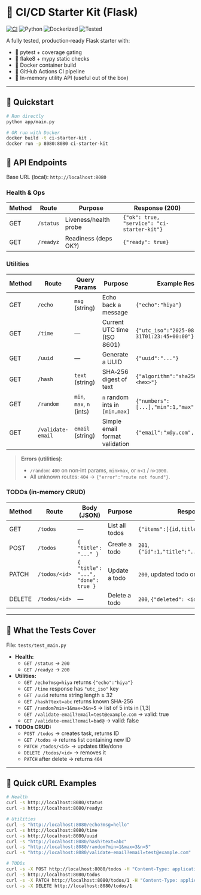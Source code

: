 # 🧪 CI/CD Starter Kit (Flask)

[![CI](https://github.com/AChad10/ci-cd-starterkit/actions/workflows/ci.yml/badge.svg)](https://github.com/AChad10/ci-cd-starterkit/actions)
![Python](https://img.shields.io/badge/python-3.11-blue)
![Dockerized](https://img.shields.io/badge/docker-ready-brightgreen)
![Tested](https://img.shields.io/badge/tests-passing-success)
<!-- Optional: Coverage -->
<!-- ![Coverage](https://img.shields.io/codecov/c/github/arnavchaddha/ci-cd-starterkit) -->

A fully tested, production‑ready Flask starter with:

- 🧪 pytest + coverage gating
- 🧼 flake8 + mypy static checks
- 🐳 Docker container build
- 🤖 GitHub Actions CI pipeline
- 🧠 In-memory utility API (useful out of the box)

---

## 🚀 Quickstart

```bash
# Run directly
python app/main.py

# OR run with Docker
docker build -t ci-starter-kit .
docker run -p 8080:8080 ci-starter-kit

```

## 📡 API Endpoints

Base URL (local): `http://localhost:8080`

### Health & Ops

| Method | Route      | Purpose                  | Response (200) |
|--------|------------|--------------------------|----------------|
| GET    | `/status`  | Liveness/health probe    | `{"ok": true, "service": "ci-starter-kit"}` |
| GET    | `/readyz`  | Readiness (deps OK?)     | `{"ready": true}` |

### Utilities

| Method | Route                 | Query Params                 | Purpose                          | Example Response |
|--------|-----------------------|------------------------------|----------------------------------|------------------|
| GET    | `/echo`               | `msg` (string)               | Echo back a message              | `{"echo":"hiya"}` |
| GET    | `/time`               | —                            | Current UTC time (ISO 8601)      | `{"utc_iso":"2025-08-31T01:23:45+00:00"}` |
| GET    | `/uuid`               | —                            | Generate a UUID                  | `{"uuid":"..."}` |
| GET    | `/hash`               | `text` (string)              | SHA‑256 digest of text           | `{"algorithm":"sha256","hash":"<hex>"}` |
| GET    | `/random`             | `min`, `max`, `n` (ints)     | `n` random ints in `[min,max]`   | `{"numbers":[...],"min":1,"max":3,"n":5}` |
| GET    | `/validate-email`     | `email` (string)             | Simple email format validation   | `{"email":"x@y.com","valid":true}` |

> **Errors (utilities):**
> - `/random`: `400` on non‑int params, `min>max`, or `n<1` / `n>1000`.
> - All unknown routes: `404` → `{"error":"route not found"}`.

### TODOs (in‑memory CRUD)

| Method | Route              | Body (JSON)                          | Purpose         | Response |
|--------|--------------------|--------------------------------------|-----------------|----------|
| GET    | `/todos`           | —                                    | List all todos  | `{"items":[{id,title,done},...]}` |
| POST   | `/todos`           | `{ "title": "..." }`                 | Create a todo   | `201`, `{"id":1,"title":"...","done":false}` |
| PATCH  | `/todos/<id>`      | `{ "title": "...", "done": true }`   | Update a todo   | `200`, updated todo or `404` |
| DELETE | `/todos/<id>`      | —                                    | Delete a todo   | `200`, `{"deleted": <id>}` or `404` |

---

## 🧪 What the Tests Cover

File: `tests/test_main.py`

- **Health:**
  - `GET /status` → `200`
  - `GET /readyz` → `200`
- **Utilities:**
  - `GET /echo?msg=hiya` returns `{"echo":"hiya"}`
  - `GET /time` response has `"utc_iso"` key
  - `GET /uuid` returns string length ≥ 32
  - `GET /hash?text=abc` returns known SHA-256
  - `GET /random?min=1&max=3&n=5` → list of 5 ints in [1,3]
  - `GET /validate-email?email=test@example.com` → valid: true
  - `GET /validate-email?email=bad@` → valid: false
- **TODOs CRUD:**
  - `POST /todos` → creates task, returns ID
  - `GET /todos` → returns list containing new ID
  - `PATCH /todos/<id>` → updates title/done
  - `DELETE /todos/<id>` → removes it
  - `PATCH` after delete → returns `404`

---

## 🧪 Quick cURL Examples

```bash
# Health
curl -s http://localhost:8080/status
curl -s http://localhost:8080/readyz

# Utilities
curl -s "http://localhost:8080/echo?msg=hello"
curl -s http://localhost:8080/time
curl -s http://localhost:8080/uuid
curl -s "http://localhost:8080/hash?text=abc"
curl -s "http://localhost:8080/random?min=1&max=3&n=5"
curl -s "http://localhost:8080/validate-email?email=test@example.com"

# TODOs
curl -s -X POST http://localhost:8080/todos -H "Content-Type: application/json" -d '{"title":"first task"}'
curl -s http://localhost:8080/todos
curl -s -X PATCH http://localhost:8080/todos/1 -H "Content-Type: application/json" -d '{"done":true,"title":"renamed"}'
curl -s -X DELETE http://localhost:8080/todos/1

